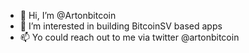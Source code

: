 - 👋 Hi, I’m @Artonbitcoin
- 👀 I’m interested in building BitcoinSV based apps
- 📫 Yo could reach out to me via twitter @artonbitcoin

<!---
Artonbitcoin/Artonbitcoin is a ✨ special ✨ repository because its `README.md` (this file) appears on your GitHub profile.
You can click the Preview link to take a look at your changes.
--->
